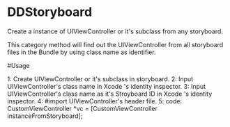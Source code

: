 # DDStoryboard

Create a instance of UIViewController or it's subclass from any storyboard.

This category method will find out the UIViewController from all storyboard files in the Bundle by using class name as identifier. 

#Usage

1: Create UIViewController or it's subclass in storyboard.
2: Input UIViewController's class name in Xcode 's identity inspector.
3: Input UIViewController's class name as it's Stroyboard ID in Xcode 's identity inspector.
4: #import UIViewController's header file.
5: code:  CustomViewController *vc = [CustomViewController instanceFromStoryboard];